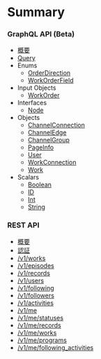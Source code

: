 # Summary

### GraphQL API (Beta)

- [概要](api/graphql/overview.md)
- [Query](api/graphql/query.md)
- Enums
  - [OrderDirection](/api/graphql/enums/order-direction.md)
  - [WorkOrderField](/api/graphql/enums/work-order-field.md)
- Input Objects
  - [WorkOrder](/api/graphql/input-objects/work-order.md)
- Interfaces
  - [Node](/api/graphql/interfaces/node.md)
- Objects
  - [ChannelConnection](/api/graphql/objects/channel-connection.md)
  - [ChannelEdge](/api/graphql/objects/channel-edge.md)
  - [ChannelGroup](/api/graphql/objects/channel-group.md)
  - [PageInfo](/api/graphql/objects/page-info.md)
  - [User](/api/graphql/objects/user.md)
  - [WorkConnection](/api/graphql/objects/work-connection.md)
  - [Work](/api/graphql/objects/work.md)
- Scalars
  - [Boolean](/api/graphql/scalars/boolean.md)
  - [ID](/api/graphql/scalars/id.md)
  - [Int](/api/graphql/scalars/int.md)
  - [String](/api/graphql/scalars/string.md)


### REST API

- [概要](api/v1/overview.md)
- [認証](api/v1/authentication.md)
- [/v1/works](api/v1/works.md)
- [/v1/episodes](api/v1/episodes.md)
- [/v1/records](api/v1/records.md)
- [/v1/users](api/v1/users.md)
- [/v1/following](api/v1/following.md)
- [/v1/followers](api/v1/followers.md)
- [/v1/activities](api/v1/activities.md)
- [/v1/me](api/v1/me.md)
- [/v1/me/statuses](api/v1/me-statuses.md)
- [/v1/me/records](api/v1/me-records.md)
- [/v1/me/works](api/v1/me-works.md)
- [/v1/me/programs](api/v1/me-programs.md)
- [/v1/me/following_activities](api/v1/me-following-activities.md)
